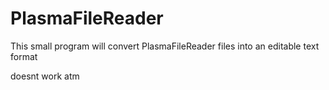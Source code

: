 # PlasmaFileReader

This small program will convert PlasmaFileReader files into an editable text format
    
doesnt work atm
